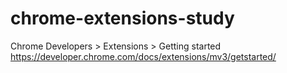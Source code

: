 # chrome-extensions-study 
Chrome Developers > Extensions > Getting started
https://developer.chrome.com/docs/extensions/mv3/getstarted/
